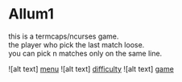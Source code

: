 # Allum1

this is a termcaps/ncurses game.<br />
the player who pick the last match loose.<br />
you can pick n matches only on the same line.<br />

![alt text] [menu]
![alt text] [difficulty]
![alt text] [game]

[menu]: ./screenshot/menu.png

[difficulty]: ./screenshot/difficulty.png

[game]: ./screenshot/game.png
